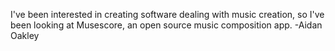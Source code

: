 I've been interested in creating software dealing with music creation, so I've been looking at Musescore, an open source music composition app. -Aidan Oakley  
